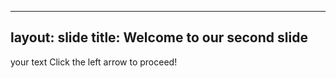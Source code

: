 ---------
layout: slide
title: Welcome to our second slide
----------

your text
Click the left arrow to proceed!
